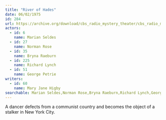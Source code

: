 ```yaml
---
title: "River of Hades"
date: 06/02/1975
id: 284
url: https://archive.org/download/cbs_radio_mystery_theater/cbs_radio_mystery_theater-0251-0300.zip/cbs_radio_mystery_theater-0251-0300%2Fcbsrmt_0284_river_of_hades.mp3
actors:  
  - id: 6
    name: Marian Seldes  
  - id: 27
    name: Norman Rose  
  - id: 35
    name: Bryna Raeburn  
  - id: 225
    name: Richard Lynch  
  - id: 51
    name: George Petrie
writers:  
  - id: 60
    name: Mary Jane Higby
searchable: Marian Seldes,Norman Rose,Bryna Raeburn,Richard Lynch,George Petrie Mary Jane Higby
---
```

A dancer defects from a communist country and becomes the object of a stalker in New York City.